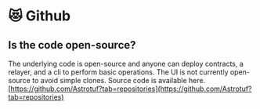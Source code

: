 # 😻 Github

## Is the code open-source?

The underlying code is open-source and anyone can deploy contracts, a relayer, and a cli to perform basic operations. The UI is not currently open-source to avoid simple clones. Source code is available here. [https://github.com/Astrotuf?tab=repositories](https://github.com/Astrotuf?tab=repositories)

